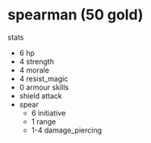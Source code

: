 # spearman (50 gold)

stats
* 6 hp
* 4 strength
* 4 morale
* 4 resist_magic
* 0 armour
skills
* shield
attack
* spear
  * 6 initiative
  * 1 range
  * 1-4 damage_piercing
